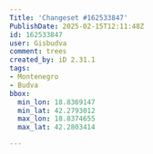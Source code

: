 ```yaml
---
Title: 'Changeset #162533847'
PublishDate: 2025-02-15T12:11:48Z
id: 162533847
user: Gisbudva
comment: trees
created_by: iD 2.31.1
tags:
- Montenegro
- Budva
bbox:
  min_lon: 18.8369147
  min_lat: 42.2793012
  max_lon: 18.8374655
  max_lat: 42.2803414

---
```

